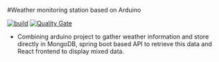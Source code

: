#Weather monitoring station based on Arduino

[![build](https://circleci.com/gh/marcinpietrosian/arduino-weather-station.svg?style=shield&circle-token=afeb7203737fcd6000e9112ba237739741130a57)](https://circleci.com/gh/marcinpietrosian/arduino-weather-station) [![Quality Gate](https://sonarcloud.io/api/badges/gate?key=mpietrosian:arduino-weather-station:backend)](https://sonarcloud.io/dashboard/index/mpietrosian:arduino-weather-station:backend)

* Combining arduino project to gather weather information and store directly in MongoDB, spring boot based API to retrieve this data and React frontend to display mixed data. 